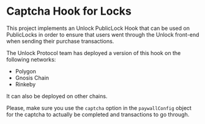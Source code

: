 # Captcha Hook for Locks

This project implements an Unlock PublicLock Hook that can be used on PublicLocks in order to ensure that users went through the Unlock front-end when sending their purchase transactions.

The Unlock Protocol team has deployed a version of this hook on the following networks:

- Polygon
- Gnosis Chain
- Rinkeby

It can also be deployed on other chains.

Please, make sure you use the `captcha` option in the `paywallConfig` object for the captcha to actually be completed and transactions to go through.
